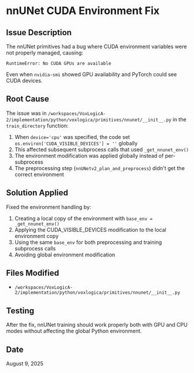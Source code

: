# nnUNet CUDA Environment Fix

## Issue Description

The nnUNet primitives had a bug where CUDA environment variables were not properly managed, causing:

```
RuntimeError: No CUDA GPUs are available
```

Even when `nvidia-smi` showed GPU availability and PyTorch could see CUDA devices.

## Root Cause

The issue was in `/workspaces/VoxLogicA-2/implementation/python/voxlogica/primitives/nnunet/__init__.py` in the `train_directory` function:

1. When `device='cpu'` was specified, the code set `os.environ['CUDA_VISIBLE_DEVICES'] = ''` globally
2. This affected subsequent subprocess calls that used `_get_nnunet_env()` 
3. The environment modification was applied globally instead of per-subprocess
4. The preprocessing step (`nnUNetv2_plan_and_preprocess`) didn't get the correct environment

## Solution Applied

Fixed the environment handling by:

1. Creating a local copy of the environment with `base_env = _get_nnunet_env()`
2. Applying the CUDA_VISIBLE_DEVICES modification to the local environment copy
3. Using the same `base_env` for both preprocessing and training subprocess calls
4. Avoiding global environment modification

## Files Modified

- `/workspaces/VoxLogicA-2/implementation/python/voxlogica/primitives/nnunet/__init__.py`

## Testing

After the fix, nnUNet training should work properly both with GPU and CPU modes without affecting the global Python environment.

## Date

August 9, 2025
